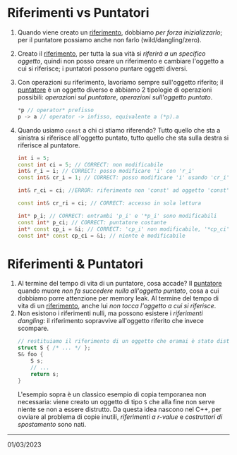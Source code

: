 ```toc
```
# Riferimenti vs Puntatori
1) Quando viene creato un <u>riferimento</u>, dobbiamo *per forza inizializzarlo*; per il puntatore possiamo anche non farlo (wild/dangling/zero).
2) Creato il <u>riferimento</u>, per tutta la sua vità si *riferirà a un specifico oggetto*, quindi non posso creare un riferimento e cambiare l'oggetto a cui si riferisce; i puntatori possono puntare oggetti diversi.
3) Con operazioni su riferimento, lavoriamo sempre sull'oggetto riferito; il <u>puntatore</u> è un oggetto diverso e abbiamo 2 tipologie di operazioni possibili: *operazioni sul puntatore*, *operazioni sull'oggetto puntato*.
   ```cpp
   *p // operator* prefisso
   p -> a // operator -> infisso, equivalente a (*p).a
   ```
4) Quando usiamo `const` a chi ci stiamo riferendo?
   Tutto quello che sta a sinistra si riferisce all'oggetto puntato, tutto quello che sta sulla destra si riferisce al puntatore.
   ```cpp
   int i = 5;
   const int ci = 5; // CORRECT: non modificabile
   int& r_i = i; // CORRECT: posso modificare 'i' con 'r_i'
   const int& cr_i = 1; // CORRECT: posso modificare 'i' usando 'cr_i'
   
   int& r_ci = ci; //ERROR: riferimento non 'const' ad oggetto 'const'
   
   const int& cr_ri = ci; // CORRECT: accesso in sola lettura
   ```
   
   ```cpp
   int* p_i; // CORRECT: entrambi 'p_i' e '*p_i' sono modificabili
   const int* p_ci; // CORRECT: puntatore costante
   int* const cp_i = &i; // CORRECT: 'cp_i' non modificabile, '*cp_ci' modificabile
   const int* const cp_ci = &i; // niente è modificabile
   ```

# Riferimenti & Puntatori
1) Al termine del tempo di vita di un puntatore, cosa accade?
   Il <u>puntatore</u> quando muore *non fa succedere nulla all'oggetto puntato*, cosa a cui dobbiamo porre attenzione per memory leak.
   Al termine del tempo di vita di un <u>riferimento</u>, anche lui *non tocca l'oggetto a cui si riferisce*.
2) Non esistono i riferimenti nulli, ma possono esistere i *riferimenti dangling*: il riferimento sopravvive all'oggetto riferito che invece scompare.
   ```cpp
   // restituiamo il riferimento di un oggetto che oramai è stato distrutto
   struct S { /* ... */ };
   S& foo {
	   S s;
	   // ...
	   return s;
   }
   ```
   L'esempio sopra è un classico esempio di copia temporanea non necessaria: viene creato un oggetto di tipo `S` che alla fine non serve niente se non a essere distrutto. Da questa idea nascono nel C++, per ovviare al problema di copie inutili, *riferimenti a r-value* e *costruttori di spostamento* sono nati.
---
01/03/2023